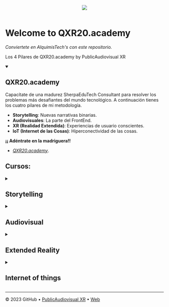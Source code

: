 <p align="center">
 <img src="https://github.com/PublicAudiovisualXR/Site_PublicAudiovisual_XR/blob/main/assets/Images/Logo/QXRCAI%20white.png"/><br><br>
 <img src="https://komarev.com/ghpvc/?username=qxr20-academy&style=for-the-badge&color=blueviolet" alt=""/>
</P>

# Welcome to QXR20.academy

_Conviertete en AlquimisTech's con este repositorio._

Los 4 Pilares de QXR20.academy by PublicAudiovisual XR

<details id=0 open>
<summary><h2>QXR20.academy</h2></summary>

Capacítate de una madurez SherpaEduTech Consultant para resolver los problemas más desafiantes del mundo tecnológico. A continuación tienes los cuatro pilares de mi metodología.


- **Storytelling**: Nuevas narrativas binarias.
- **Audiovisuales**: La parte del FrontEnd.
- **XR (Realidad Extendida)**: Experiencias de usuario conscientes. 
- **IoT (Internet de las Cosas)**: Hiperconectividad de las cosas.


**¡¡ Adéntrate en la madriguera!!**

* [_QXR20.academy_](https://publicaudiovisual.com/Int/Educaci%C3%B3n.html).

## Cursos:

</details>

<details id=1>
<summary><h2>Storytelling</h2></summary>

<p align="center">
 <img height="75" src="https://github.com/PublicAudiovisualXR/Site_PublicAudiovisual_XR/blob/main/assets/Images/Education/Cursos/st.UX0%20PropulsaTechs23.png" alt=""/>
 <img height="75" src="https://github.com/PublicAudiovisualXR/Site_PublicAudiovisual_XR/blob/main/assets/Images/Education/Cursos/st.UX0%20PropulsaTech's24.png" alt=""/>
 <img height="75" src="https://github.com/PublicAudiovisualXR/Site_PublicAudiovisual_XR/blob/main/assets/Images/Education/Cursos/st.UX1%20Desarrolla%20tu%20idea23.png" alt=""/><br>
 <img height="75" src="https://github.com/PublicAudiovisualXR/Site_PublicAudiovisual_XR/blob/main/assets/Images/Education/Cursos/st.Transformacion%20Digital%20Observador.png" alt=""/>
 <img height="75" src="https://publicaudiovisual.com/moodle/pluginfile.php/22/course/overviewfiles/ST0%20Disrupci%C3%B3n%20y%20sus%20efectos23.jpg" alt=""/>
 <img height="75" src="https://github.com/PublicAudiovisualXR/Site_PublicAudiovisual_XR/blob/main/assets/Images/Education/Cursos/st.1%20Empoderatech's.png" alt=""/>
</p>

## Repositorios

* [_Storytelling_](https://github.com/QXR20-academy/Storytelling).
* [_CodigoDeConducta_](https://github.com/QXR20-academy/CodigoDeConducta).
* [_github_](https://github.com/QXR20-academy/.github).
* [_Introduction to GitHub_](https://github.com/QXR20-academy/skills-introduction-to-github).
* [_Microsoft_](https://github.com/QXR20-academy/Microsoft).

</details>

<details id=2>
<summary><h2>Audiovisual</h2></summary>

_In Devolop

</details>

<details id=3>
<summary><h2>Extended Reality</h2></summary>

_In Devolop

</details>

<details id=4>
<summary><h2>Internet of things</h2></summary>

_In Devolop

</details>

---

&copy; 2023 GitHub &bull; [PublicAudiovisual XR](https://github.com/PublicAudiovisualXR) &bull; [Web](https://publicaudiovisual.com/) 
